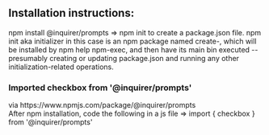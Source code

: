 <h2> Installation instructions:</h2>
<p>npm install @inquirer/prompts => npm init to create a package.json file. npm init aka initializer in this case is an npm package named create-<initializer>, 
  which will be installed by npm help npm-exec, 
  and then have its main bin executed -- presumably creating or updating package.json and running any other initialization-related operations.</p>

  <h3>Imported checkbox from '@inquirer/prompts'</h3>
  via https://www.npmjs.com/package/@inquirer/prompts <br>
After npm installation, code the following in a js file => import { checkbox } from '@inquirer/prompts'